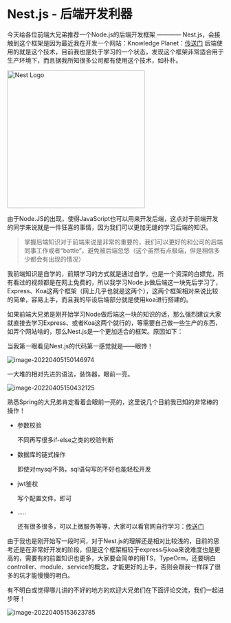 # Nest.js - 后端开发利器

今天给各位前端大兄弟推荐一个Node.js的后端开发框架 ———— Nest.js，会接触到这个框架是因为最近我在开发一个网站：Knowledge Planet：[传送门](http://www.jimmyxuexue.top) 后端使用的就是这个技术，目前我也是处于学习的一个状态，发现这个框架非常适合用于生产环境下，而且据我所知很多公司都有使用这个技术，如朴朴。

<img src="https://nestjs.com/img/logo_text.svg" width="320" alt="Nest Logo" />

由于Node.JS的出现，使得JavaScript也可以用来开发后端，这点对于前端开发的同学来说就是一件狂喜的事情，因为我们可以更加无缝的学习后端的知识。

> 掌握后端知识对于前端来说是非常的重要的，我们可以更好的和公司的后端同事工作或者“battle”，避免被后端忽悠（这个虽然有点极端，但是相信多少都会有出现的情况）

我前端知识是自学的，前期学习的方式就是通过自学，也是一个资深的白嫖党，所有看过的视频都是在网上免费的，所以我学习Node.js做后端这一块先后学习了，Express、Koa这两个框架（网上几乎也就是这两个），这两个框架相对来说比较的简单，容易上手，而且我的毕设后端部分就是使用koa进行搭建的。

如果前端大兄弟是刚开始学习Node做后端这一块的知识的话，那么强烈建议大家就直接去学习Express、或者Koa这两个就行的，等需要自己做一些生产的东西，如弄个网站啥的，那么Nest.js是一个更加适合的框架。原因如下：

当我第一眼看见Nest.js的代码第一感觉就是——眼馋！

![image-20220405150146974](https://vitepress-source.oss-cn-beijing.aliyuncs.com/typoraimage-20220405150146974.png)

一大堆的相对先进的语法，装饰器，眼前一亮。

![image-20220405150432125](https://vitepress-source.oss-cn-beijing.aliyuncs.com/typoraimage-20220405150432125.png)

熟悉Spring的大兄弟肯定看着会眼前一亮的，这里说几个目前我已知的非常棒的操作！

- 参数校验

  不同再写很多if-else之类的校验判断

- 数据库的链式操作

  即使对mysql不熟，sql语句写的不好也能轻松开发

- jwt鉴权

  写个配置文件，即可

- .....

  还有很多很多，可以上微服务等等，大家可以看官网自行学习：[传送门](https://docs.nestjs.cn/)

由于我也是刚开始写一段时间，对于Nest.js的理解还是相对比较浅的，目前的思考还是在非常好开发的阶段，但是这个框架相较于express与koa来说难度也是更高的，需要有的前置知识也更多，大家要会简单的用TS，TypeOrm，还要明白controller、module、service的概念，才能更好的上手，否则会跟我一样踩了很多的坑才能慢慢的明白。

有不明白或觉得哪儿讲的不好的地方的欢迎大兄弟们在下面评论交流，我们一起进步呀！

![image-20220405153623785](https://vitepress-source.oss-cn-beijing.aliyuncs.com/typoraimage-20220405153623785.png)
